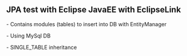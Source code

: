 <h2>JPA test with Eclipse JavaEE with EclipseLink</h2>
<p>- Contains modules (tables) to insert into DB with EntityManager </p>
<p>- Using MySql DB</p>
<p>- SINGLE_TABLE inheritance</p>
